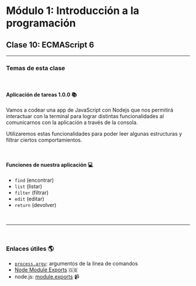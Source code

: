 # **Módulo 1: Introducción a la programación**
## **Clase 10: ECMAScript 6**
--- 
### **Temas de esta clase**
<br>

#### **Aplicación de tareas 1.0.0** 📚

Vamos a codear una app de JavaScript con Nodejs que nos permitirá interactuar con la terminal para lograr distintas funcionalidades al comunicarnos con la aplicación a través de la consola.

Utilizaremos estas funcionalidades para poder leer algunas estructuras y filtrar ciertos comportamientos.

<br>

#### **Funciones de nuestra aplicación** 💻
- ``find`` (encontrar)
- ``list`` (listar)
- ``filter`` (filtrar)
- ``edit`` (editar)
- ``return`` (devolver)

<br>

---

<br>

### Enlaces útiles 🌎
- [``process.argv``](https://pharos.sh/argumentos-de-la-linea-de-comandos-en-node-js/): argumentos de la línea de comandos 
- [Node Module Exports](https://www.freecodecamp.org/news/node-module-exports-explained-with-javascript-export-function-examples/) 🇬🇧
- node.js: [module.exports](https://youtu.be/QaCtLPBol3E) 📹